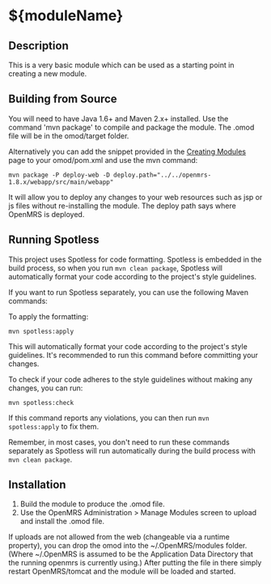 ${moduleName}
==========================

Description
-----------
This is a very basic module which can be used as a starting point in creating a new module.

Building from Source
--------------------
You will need to have Java 1.6+ and Maven 2.x+ installed.  Use the command 'mvn package' to 
compile and package the module.  The .omod file will be in the omod/target folder.

Alternatively you can add the snippet provided in the [Creating Modules](https://wiki.openmrs.org/x/cAEr) page to your 
omod/pom.xml and use the mvn command:

    mvn package -P deploy-web -D deploy.path="../../openmrs-1.8.x/webapp/src/main/webapp"

It will allow you to deploy any changes to your web 
resources such as jsp or js files without re-installing the module. The deploy path says 
where OpenMRS is deployed.

Running Spotless
----------------
This project uses Spotless for code formatting. Spotless is embedded in the build process, so when you run `mvn clean package`, Spotless will automatically format your code according to the project's style guidelines.

If you want to run Spotless separately, you can use the following Maven commands:

To apply the formatting:

    mvn spotless:apply

This will automatically format your code according to the project's style guidelines. It's recommended to run this command before committing your changes.

To check if your code adheres to the style guidelines without making any changes, you can run:

    mvn spotless:check

If this command reports any violations, you can then run `mvn spotless:apply` to fix them.

Remember, in most cases, you don't need to run these commands separately as Spotless will run automatically during the build process with `mvn clean package`.

Installation
------------
1. Build the module to produce the .omod file.
2. Use the OpenMRS Administration > Manage Modules screen to upload and install the .omod file.

If uploads are not allowed from the web (changeable via a runtime property), you can drop the omod
into the ~/.OpenMRS/modules folder.  (Where ~/.OpenMRS is assumed to be the Application 
Data Directory that the running openmrs is currently using.)  After putting the file in there 
simply restart OpenMRS/tomcat and the module will be loaded and started.
